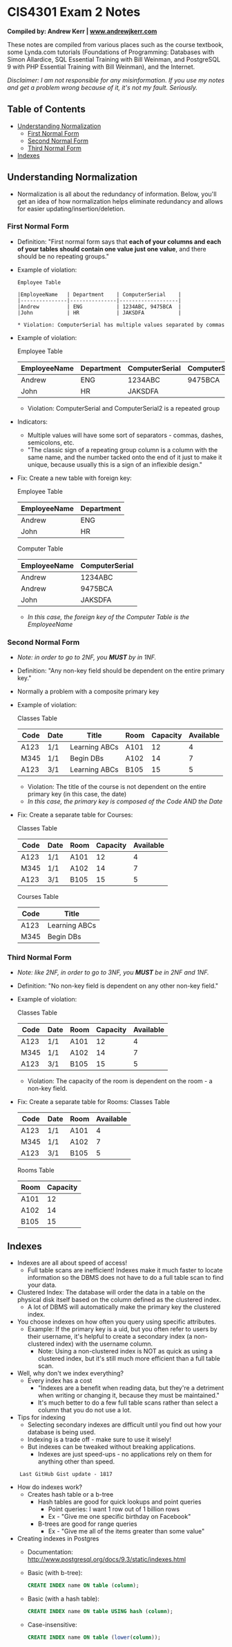 # CIS4301 Exam 2 Notes
__Compiled by: Andrew Kerr | www.andrewjkerr.com__

These notes are compiled from various places such as the course textbook, some Lynda.com tutorials (Foundations of Programming: Databases with Simon Allardice, SQL Essential Training with Bill Weinman, and PostgreSQL 9 with PHP Essential Training with Bill Weinman), and the Internet.

_Disclaimer: I am not responsible for any misinformation. If you use my notes and get a problem wrong because of it, it's not my fault. Seriously._

## Table of Contents

* [Understanding Normalization](#understanding-normalization)
	* [First Normal Form](#first-normal-form)
	* [Second Normal Form](#second-normal-form)
	* [Third Normal Form](#third-normal-form)
* [Indexes](#indexes)

## Understanding Normalization

* Normalization is all about the redundancy of information. Below, you'll get an idea of how normalization helps eliminate redundancy and allows for easier updating/insertion/deletion.

### First Normal Form

* Definition: "First normal form says that __each of your columns and each of your tables should contain one value just one value__, and there should be no repeating groups."
* Example of violation:

	```
	Employee Table

	|EmployeeName 	| Department	| ComputerSerial	|
	|---------------|---------------|-------------------|
	|Andrew			| ENG			| 1234ABC, 9475BCA	|
	|John			| HR			| JAKSDFA			|
	
	* Violation: ComputerSerial has multiple values separated by commas
* Example of violation:

	Employee Table
	
	|EmployeeName 	| Department	| ComputerSerial	| ComputerSerial2  |
	|---------------|---------------|-------------------|------------------|
	|Andrew			| ENG			| 1234ABC			| 9475BCA          |
	|John			| HR			| JAKSDFA			|                  |
	
	* Violation: ComputerSerial and ComputerSerial2 is a repeated group
* Indicators:
	* Multiple values will have some sort of separators - commas, dashes, semicolons, etc.
	* "The classic sign of a repeating group column is a column with the same name, and the number tacked onto the end of it just to make it unique, because usually this is a sign of an inflexible design."
* Fix: Create a new table with foreign key:
	
	Employee Table
    
    |EmployeeName 	| Department|
	|---------------|-----------|
    |Andrew			| ENG		|	
    |John			| HR		|	
	
	Computer Table
	
	|EmployeeName	| ComputerSerial |
	|---------------|----------------|
	|Andrew			| 1234ABC        |
	|Andrew			| 9475BCA        |
	|John			| JAKSDFA        |
	
	* _In this case, the foreign key of the Computer Table is the EmployeeName_

### Second Normal Form

* _Note: in order to go to 2NF, you __MUST__ by in 1NF._
* Definition: "Any non-key field should be dependent on the entire primary key."
* Normally a problem with a composite primary key
* Example of violation:

	Classes Table
	
	|Code	| Date		| Title			| Room	| Capacity	| Available|
	|-------|-----------|---------------|-------|-----------|----------|
	|A123	| 1/1		| Learning ABCs	| A101	| 12		| 4        |
	|M345	| 1/1		| Begin DBs		| A102	| 14		| 7        |
	|A123	| 3/1		| Learning ABCs	| B105	| 15		| 5        |
	
	* Violation: The title of the course is not dependent on the entire primary key (in this case, the date)
	* _In this case, the primary key is composed of the Code AND the Date_

* Fix: Create a separate table for Courses:

	Classes Table
	
	|Code	| Date	| Room	| Capacity	| Available |
	|-------|-------|-------|-----------|-----------|
	|A123	| 1/1	| A101	| 12		| 4         |
	|M345	| 1/1	| A102	| 14		| 7         |
	|A123	| 3/1	| B105	| 15		| 5         |
	
	Courses Table
	
	|Code	| Title			 |
	|-------|----------------|
    |A123	| Learning ABCs	 |
    |M345	| Begin DBs      |
	
### Third Normal Form

* _Note: like 2NF, in order to go to 3NF, you __MUST__ be in 2NF and 1NF._
* Definition: "No non-key field is dependent on any other non-key field."
* Example of violation:

	Classes Table

	|Code	| Date	| Room	| Capacity	| Available |
	|-------|-------|-------|-----------|-----------|
	|A123	| 1/1	| A101	| 12		| 4         |
	|M345	| 1/1	| A102	| 14		| 7         |
	|A123	| 3/1	| B105	| 15		| 5         |
	
	* Violation: The capacity of the room is dependent on the room - a non-key field.
	
* Fix: Create a separate table for Rooms:
	Classes Table
    
    |Code	| Date	| Room	| Available |
    |-------|-------|-------|-----------|
    |A123	| 1/1	| A101	| 4         |
    |M345	| 1/1	| A102	| 7         |
    |A123	| 3/1	| B105	| 5         |
	
	Rooms Table
	
	|Room	| Capacity	|
    |-------|-----------|
    |A101	| 12		|
    |A102	| 14		|
    |B105	| 15		|

## Indexes

* Indexes are all about speed of access!
	* Full table scans are inefficient! Indexes make it much faster to locate information so the DBMS does not have to do a full table scan to find your data.
* Clustered Index: The database will order the data in a table on the physical disk itself based on the column defined as the clustered index.
	* A lot of DBMS will automatically make the primary key the clustered index.
* You choose indexes on how often you query using specific attributes.
	* Example: If the primary key is a uid, but you often refer to users by their username, it's helpful to create a secondary index (a non-clustered index) with the username column.
		* Note: Using a non-clustered index is NOT as quick as using a clustered index, but it's still much more efficient than a full table scan.
* Well, why don't we index everything?
	* Every index has a cost
		* "Indexes are a benefit when reading data, but they're a detriment when writing or changing it, because they must be maintained."
		* It's much better to do a few full table scans rather than select a column that you do not use a lot.
* Tips for indexing
	* Selecting secondary indexes are difficult until you find out how your database is being used.
	* Indexing is a trade off - make sure to use it wisely!
	* But indexes can be tweaked without breaking applications.
		* Indexes are just speed-ups - no applications rely on them for anything other than speed.
		
```
	Last GitHub Gist update - 1817
```

* How do indexes work?
	* Creates hash table or a b-tree
		* Hash tables are good for quick lookups and point queries
			* Point queries: I want 1 row out of 1 billion rows
			* Ex - "Give me one specific birthday on Facebook"
		* B-trees are good for range queries
			* Ex - "Give me all of the items greater than some value"
* Creating indexes in Postgres
	* Documentation: http://www.postgresql.org/docs/9.3/static/indexes.html
	* Basic (with b-tree):
	
		```sql
		CREATE INDEX name ON table (column);
		```
	* Basic (with a hash table):
	
		```sql
		CREATE INDEX name ON table USING hash (column);
		```
	* Case-insensitive:
	
		```sql
		CREATE INDEX name ON table (lower(column));
		```